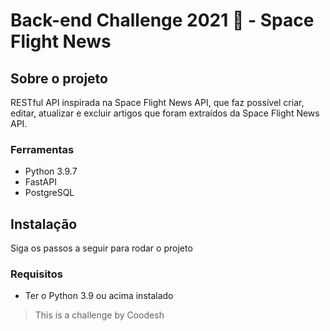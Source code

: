 # Back-end Challenge 2021 🏅 - Space Flight News


## Sobre o projeto
RESTful API inspirada na Space Flight News API, que faz possível criar, editar, atualizar e excluir artigos que foram extraídos da Space Flight News API.

### Ferramentas

- Python 3.9.7
- FastAPI
- PostgreSQL

## Instalação
Siga os passos a seguir para rodar o projeto

### Requisitos
- Ter o Python 3.9 ou acima instalado


> This is a challenge by Coodesh